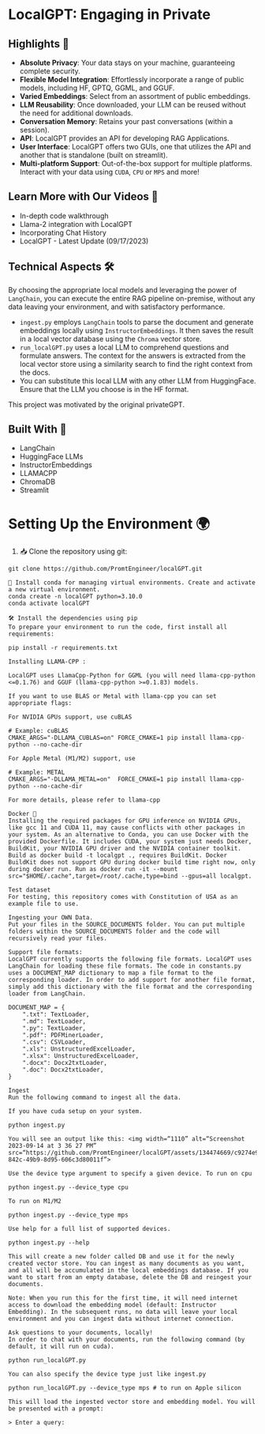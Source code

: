 # LocalGPT: Engaging in Private


## Highlights 🌟
- **Absolute Privacy**: Your data stays on your machine, guaranteeing complete security.
- **Flexible Model Integration**: Effortlessly incorporate a range of public models, including HF, GPTQ, GGML, and GGUF.
- **Varied Embeddings**: Select from an assortment of public embeddings.
- **LLM Reusability**: Once downloaded, your LLM can be reused without the need for additional downloads.
- **Conversation Memory**: Retains your past conversations (within a session).
- **API**: LocalGPT provides an API for developing RAG Applications.
- **User Interface**: LocalGPT offers two GUIs, one that utilizes the API and another that is standalone (built on streamlit).
- **Multi-platform Support**: Out-of-the-box support for multiple platforms. Interact with your data using `CUDA`, `CPU` or `MPS` and more!

## Learn More with Our Videos 🎥
- In-depth code walkthrough
- Llama-2 integration with LocalGPT
- Incorporating Chat History
- LocalGPT - Latest Update (09/17/2023)

## Technical Aspects 🛠️
By choosing the appropriate local models and leveraging the power of `LangChain`, you can execute the entire RAG pipeline on-premise, without any data leaving your environment, and with satisfactory performance.

- `ingest.py` employs `LangChain` tools to parse the document and generate embeddings locally using `InstructorEmbeddings`. It then saves the result in a local vector database using the `Chroma` vector store.
- `run_localGPT.py` uses a local LLM to comprehend questions and formulate answers. The context for the answers is extracted from the local vector store using a similarity search to find the right context from the docs.
- You can substitute this local LLM with any other LLM from HuggingFace. Ensure that the LLM you choose is in the HF format.

This project was motivated by the original privateGPT.

## Built With 🧩
- LangChain
- HuggingFace LLMs
- InstructorEmbeddings
- LLAMACPP
- ChromaDB
- Streamlit

# Setting Up the Environment 🌍

1. 📥 Clone the repository using git:

```shell
git clone https://github.com/PromtEngineer/localGPT.git

🐍 Install conda for managing virtual environments. Create and activate a new virtual environment.
conda create -n localGPT python=3.10.0
conda activate localGPT

🛠️ Install the dependencies using pip
To prepare your environment to run the code, first install all requirements:

pip install -r requirements.txt

Installing LLAMA-CPP :

LocalGPT uses LlamaCpp-Python for GGML (you will need llama-cpp-python <=0.1.76) and GGUF (llama-cpp-python >=0.1.83) models.

If you want to use BLAS or Metal with llama-cpp you can set appropriate flags:

For NVIDIA GPUs support, use cuBLAS

# Example: cuBLAS
CMAKE_ARGS="-DLLAMA_CUBLAS=on" FORCE_CMAKE=1 pip install llama-cpp-python --no-cache-dir

For Apple Metal (M1/M2) support, use

# Example: METAL
CMAKE_ARGS="-DLLAMA_METAL=on"  FORCE_CMAKE=1 pip install llama-cpp-python --no-cache-dir

For more details, please refer to llama-cpp

Docker 🐳
Installing the required packages for GPU inference on NVIDIA GPUs, like gcc 11 and CUDA 11, may cause conflicts with other packages in your system. As an alternative to Conda, you can use Docker with the provided Dockerfile. It includes CUDA, your system just needs Docker, BuildKit, your NVIDIA GPU driver and the NVIDIA container toolkit. Build as docker build -t localgpt ., requires BuildKit. Docker BuildKit does not support GPU during docker build time right now, only during docker run. Run as docker run -it --mount src="$HOME/.cache",target=/root/.cache,type=bind --gpus=all localgpt.

Test dataset
For testing, this repository comes with Constitution of USA as an example file to use.

Ingesting your OWN Data.
Put your files in the SOURCE_DOCUMENTS folder. You can put multiple folders within the SOURCE_DOCUMENTS folder and the code will recursively read your files.

Support file formats:
LocalGPT currently supports the following file formats. LocalGPT uses LangChain for loading these file formats. The code in constants.py uses a DOCUMENT_MAP dictionary to map a file format to the corresponding loader. In order to add support for another file format, simply add this dictionary with the file format and the corresponding loader from LangChain.

DOCUMENT_MAP = {
    ".txt": TextLoader,
    ".md": TextLoader,
    ".py": TextLoader,
    ".pdf": PDFMinerLoader,
    ".csv": CSVLoader,
    ".xls": UnstructuredExcelLoader,
    ".xlsx": UnstructuredExcelLoader,
    ".docx": Docx2txtLoader,
    ".doc": Docx2txtLoader,
}

Ingest
Run the following command to ingest all the data.

If you have cuda setup on your system.

python ingest.py

You will see an output like this: <img width=“1110” alt=“Screenshot 2023-09-14 at 3 36 27 PM” src=“https://github.com/PromtEngineer/localGPT/assets/134474669/c9274e9a-842c-49b9-8d95-606c3d80011f”>

Use the device type argument to specify a given device. To run on cpu

python ingest.py --device_type cpu

To run on M1/M2

python ingest.py --device_type mps

Use help for a full list of supported devices.

python ingest.py --help

This will create a new folder called DB and use it for the newly created vector store. You can ingest as many documents as you want, and all will be accumulated in the local embeddings database. If you want to start from an empty database, delete the DB and reingest your documents.

Note: When you run this for the first time, it will need internet access to download the embedding model (default: Instructor Embedding). In the subsequent runs, no data will leave your local environment and you can ingest data without internet connection.

Ask questions to your documents, locally!
In order to chat with your documents, run the following command (by default, it will run on cuda).

python run_localGPT.py

You can also specify the device type just like ingest.py

python run_localGPT.py --device_type mps # to run on Apple silicon

This will load the ingested vector store and embedding model. You will be presented with a prompt:

> Enter a query: